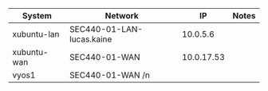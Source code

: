 |    System     | Network                      |   IP       | Notes |
| --------------| ---------------------------- | ---------- | ----- |
| xubuntu-lan   | SEC440-01-LAN-lucas.kaine    | 10.0.5.6   |       |
| xubuntu-wan   | SEC440-01-WAN                | 10.0.17.53 |       |
| vyos1         | SEC440-01-WAN /n             |            |       |
